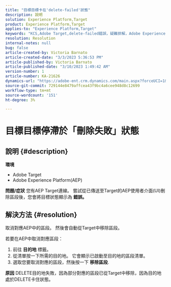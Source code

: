 ```yaml
---
title: "目標目標卡在'delete-failed'狀態"
description: 說明
solution: Experience Platform,Target
product: Experience Platform,Target
applies-to: "Experience Platform,Target"
keywords: "KCS,Adobe Target,delete-failed錯誤，疑難排解，Adobe Experience Platform，刪除區段，AEP"
resolution: Resolution
internal-notes: null
bug: false
article-created-by: Victoria Barnato
article-created-date: "3/3/2023 5:36:53 PM"
article-published-by: Victoria Barnato
article-published-date: "3/10/2023 1:49:42 AM"
version-number: 1
article-number: KA-21626
dynamics-url: "https://adobe-ent.crm.dynamics.com/main.aspx?forceUCI=1&pagetype=entityrecord&etn=knowledgearticle&id=bcc742f6-e9b9-ed11-83fe-6045bd006b25"
source-git-commit: 729144e8479affcea43f9bc4a6cee948d8c12699
workflow-type: tm+mt
source-wordcount: '151'
ht-degree: 3%

---
```


# 目標目標停滯於「刪除失敗」狀態

## 說明 {#description}

<b>環境</b>
- Adobe Target
- Adobe Experience Platform(AEP)



<b>問題/症狀</b>
您有AEP Target連線。 嘗試從已傳送至Target的AEP使用者介面(UI)刪除區段後，您會將目標狀態顯示為 <b>錯誤。</b>


## 解決方法 {#resolution}


取消對應AEP中的區段。 然後會自動從Target中移除區段。

若要在AEP中取消對應區段：

1. 前往 <b>目的地</b> 標籤。
2. 從清單按一下所需的目的地。 它會顯示已啟動至目的地的區段清單。
3. 選取您要取消對應的區段，然後按一下 <b>移除區段</b>.

<b>原因</b>
DELETE目的地失敗，因為部分對應的區段已從Target中移除，因為目的地處於DELETE卡住狀態。
